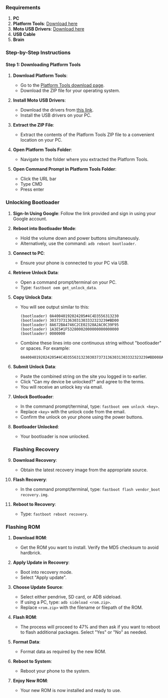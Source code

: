 ### Requirements

1. **PC**
2. **Platform Tools**: [Download here](http://developer.android.com/sdk/index.html)
3. **Moto USB Drivers**: [Download here](https://en-us.support.motorola.com/app/usb-drivers)
4. **USB Cable**
5. **Brain**

### Step-by-Step Instructions

#### Step 1: Downloading Platform Tools

1. **Download Platform Tools**:
   - Go to the [Platform Tools download page](http://developer.android.com/sdk/index.html).
   - Download the ZIP file for your operating system.

2. **Install Moto USB Drivers**:
   - Download the drivers from [this link](https://en-us.support.motorola.com/app/usb-drivers).
   - Install the USB drivers on your PC.

3. **Extract the ZIP File**:
   - Extract the contents of the Platform Tools ZIP file to a convenient location on your PC.

4. **Open Platform Tools Folder**:
   - Navigate to the folder where you extracted the Platform Tools.

5. **Open Command Prompt in Platform Tools Folder**:
   - Click the URL bar
   - Type CMD
   - Press enter

  ###   **Unlocking Bootloader**

1. **Sign-In Using Google**: Follow the link provided and sign in using your Google account.

2. **Reboot into Bootloader Mode**:
   - Hold the volume down and power buttons simultaneously.
   - Alternatively, use the command: `adb reboot bootloader`.

3. **Connect to PC**:
   - Ensure your phone is connected to your PC via USB.

4. **Retrieve Unlock Data**:
   - Open a command prompt/terminal on your PC.
   - Type: `fastboot oem get_unlock_data`.

5. **Copy Unlock Data**:
   - You will see output similar to this:
     ```
     (bootloader) 0A40040192024205#4C4D3556313230
     (bootloader) 30373731363031303332323239#BD00
     (bootloader) 8A672BA4746C2CE02328A2AC0C39F95
     (bootloader) 1A3E5#1F53280002000000000000000
     (bootloader) 0000000
     ```
   - Combine these lines into one continuous string without "bootloader" or spaces. For example:
     ```
     0A40040192024205#4C4D355631323030373731363031303332323239#BD008A672BA4746C2CE02328A2AC0C39F951A3E5#1F532800020000000000000000000000
     ```

6. **Submit Unlock Data**:
   - Paste the combined string on the site you logged in to earlier.
   - Click "Can my device be unlocked?" and agree to the terms.
   - You will receive an unlock key via email.

7. **Unlock Bootloader**:
   - In the command prompt/terminal, type: `fastboot oem unlock <key>`.
   - Replace `<key>` with the unlock code from the email.
   - Confirm the unlock on your phone using the power buttons.

8. **Bootloader Unlocked**:
   - Your bootloader is now unlocked.

    ###    **Flashing Recovery**

1. **Download Recovery**:
   - Obtain the latest recovery image from the appropriate source.

2. **Flash Recovery**:
   - In the command prompt/terminal, type: `fastboot flash vendor_boot recovery.img`.

3. **Reboot to Recovery**:
   - Type: `fastboot reboot recovery`.

 ###  **Flashing ROM**

1. **Download ROM**:
   - Get the ROM you want to install. Verify the MD5 checksum to avoid hardbrick.

2. **Apply Update in Recovery**:
   - Boot into recovery mode.
   - Select "Apply update".

3. **Choose Update Source**:
   - Select either pendrive, SD card, or ADB sideload.
   - If using a PC, type: `adb sideload <rom.zip>`.
   - Replace `<rom.zip>` with the filename or filepath of the ROM.

4. **Flash ROM**:
   - The process will proceed to 47% and then ask if you want to reboot to flash additional packages. Select "Yes" or "No" as needed.

5. **Format Data**:
   - Format data as required by the new ROM.

6. **Reboot to System**:
   - Reboot your phone to the system.

7. **Enjoy New ROM**:
   - Your new ROM is now installed and ready to use.
